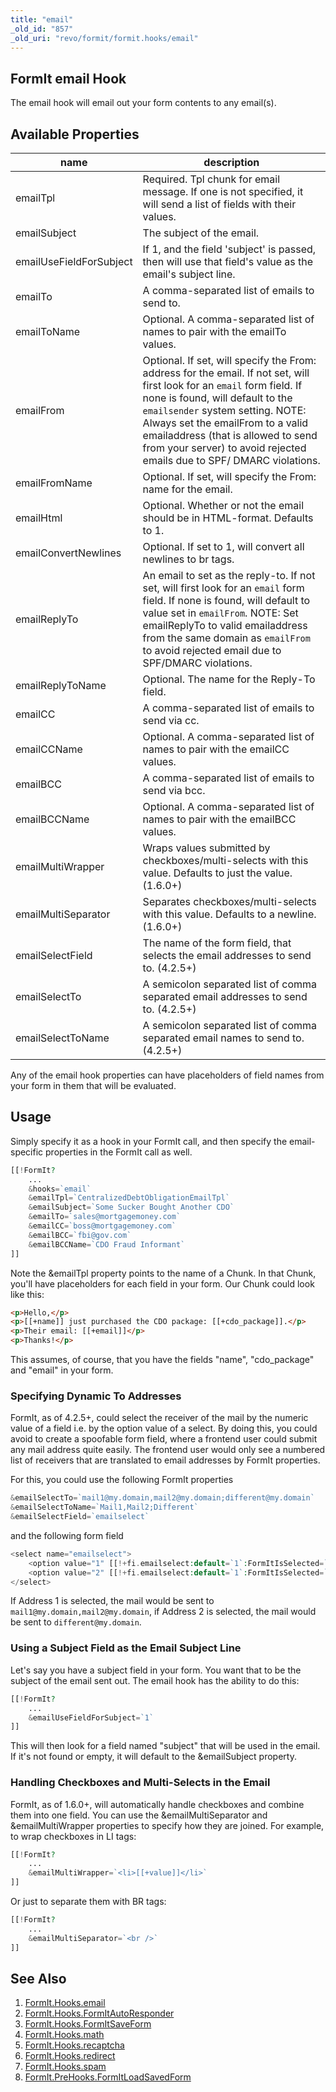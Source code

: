 ```yaml
---
title: "email"
_old_id: "857"
_old_uri: "revo/formit/formit.hooks/email"
---
```


## FormIt email Hook

The email hook will email out your form contents to any email(s).

## Available Properties

| name                    | description                                                                                                                                                                                                                                                                                                                                         |
| ----------------------- | --------------------------------------------------------------------------------------------------------------------------------------------------------------------------------------------------------------------------------------------------------------------------------------------------------------------------------------------------- |
| emailTpl                | Required. Tpl chunk for email message. If one is not specified, it will send a list of fields with their values.                                                                                                                                                                                                                                    |
| emailSubject            | The subject of the email.                                                                                                                                                                                                                                                                                                                           |
| emailUseFieldForSubject | If 1, and the field 'subject' is passed, then will use that field's value as the email's subject line.                                                                                                                                                                                                                                              |
| emailTo                 | A comma-separated list of emails to send to.                                                                                                                                                                                                                                                                                                        |
| emailToName             | Optional. A comma-separated list of names to pair with the emailTo values.                                                                                                                                                                                                                                                                          |
| emailFrom               | Optional. If set, will specify the From: address for the email. If not set, will first look for an `email` form field. If none is found, will default to the `emailsender` system setting. NOTE: Always set the emailFrom to a valid emailaddress (that is allowed to send from your server) to avoid rejected emails due to SPF/ DMARC violations. |
| emailFromName           | Optional. If set, will specify the From: name for the email.                                                                                                                                                                                                                                                                                        |
| emailHtml               | Optional. Whether or not the email should be in HTML-format. Defaults to 1.                                                                                                                                                                                                                                                                         |
| emailConvertNewlines    | Optional. If set to 1, will convert all newlines to br tags.                                                                                                                                                                                                                                                                                        |
| emailReplyTo            | An email to set as the reply-to. If not set, will first look for an `email` form field. If none is found, will default to value set in `emailFrom`. NOTE: Set emailReplyTo to valid emailaddress from the same domain as `emailFrom` to avoid rejected email due to SPF/DMARC violations.                                                                                                                                                                                             |
| emailReplyToName        | Optional. The name for the Reply-To field.                                                                                                                                                                                                                                                                                                          |
| emailCC                 | A comma-separated list of emails to send via cc.                                                                                                                                                                                                                                                                                                    |
| emailCCName             | Optional. A comma-separated list of names to pair with the emailCC values.                                                                                                                                                                                                                                                                          |
| emailBCC                | A comma-separated list of emails to send via bcc.                                                                                                                                                                                                                                                                                                   |
| emailBCCName            | Optional. A comma-separated list of names to pair with the emailBCC values.                                                                                                                                                                                                                                                                         |
| emailMultiWrapper       | Wraps values submitted by checkboxes/multi-selects with this value. Defaults to just the value. (1.6.0+)                                                                                                                                                                                                                                            |
| emailMultiSeparator     | Separates checkboxes/multi-selects with this value. Defaults to a newline. (1.6.0+)                                                                                                                                                                                                                                                                 |
| emailSelectField        | The name of the form field, that selects the email addresses to send to. (4.2.5+)                                                                                                                                                                                                                                                                   |
| emailSelectTo           | A semicolon separated list of comma separated email addresses to send to. (4.2.5+)                                                                                                                                                                                                                                                                  |
| emailSelectToName       | A semicolon separated list of comma separated email names to send to. (4.2.5+)                                                                                                                                                                                                                                                                      |

Any of the email hook properties can have placeholders of field names from your form in them that will be evaluated.

## Usage

Simply specify it as a hook in your FormIt call, and then specify the email-specific properties in the FormIt call as well.

``` php
[[!FormIt?
    ...
    &hooks=`email`
    &emailTpl=`CentralizedDebtObligationEmailTpl`
    &emailSubject=`Some Sucker Bought Another CDO`
    &emailTo=`sales@mortgagemoney.com`
    &emailCC=`boss@mortgagemoney.com`
    &emailBCC=`fbi@gov.com`
    &emailBCCName=`CDO Fraud Informant`
]]
```

Note the &emailTpl property points to the name of a Chunk. In that Chunk, you'll have placeholders for each field in your form. Our Chunk could look like this:

``` html
<p>Hello,</p>
<p>[[+name]] just purchased the CDO package: [[+cdo_package]].</p>
<p>Their email: [[+email]]</p>
<p>Thanks!</p>
```

This assumes, of course, that you have the fields "name", "cdo\_package" and "email" in your form.

### Specifying Dynamic To Addresses

FormIt, as of 4.2.5+, could select the receiver of the mail by the numeric value of a field i.e. by the option value of a select. By doing this, you could avoid to create a spoofable form field, where a frontend user could submit any mail address quite easily. The frontend user would only see a numbered list of receivers that are translated to email addresses by FormIt properties.

For this, you could use the following FormIt properties

``` php
&emailSelectTo=`mail1@my.domain,mail2@my.domain;different@my.domain`
&emailSelectToName=`Mail1,Mail2;Different`
&emailSelectField=`emailselect`
```

and the following form field

``` php
<select name="emailselect">
    <option value="1" [[!+fi.emailselect:default=`1`:FormItIsSelected=`1`]]>Address 1</option>
    <option value="2" [[!+fi.emailselect:default=`1`:FormItIsSelected=`2`]]>Address 2</option>
</select>
```

If Address 1 is selected, the mail would be sent to `mail1@my.domain,mail2@my.domain`, if Address 2 is selected, the mail would be sent to `different@my.domain`.

### Using a Subject Field as the Email Subject Line

Let's say you have a subject field in your form. You want that to be the subject of the email sent out. The email hook has the ability to do this:

``` php
[[!FormIt?
    ...
    &emailUseFieldForSubject=`1`
]]
```

This will then look for a field named "subject" that will be used in the email. If it's not found or empty, it will default to the &emailSubject property.

### Handling Checkboxes and Multi-Selects in the Email

FormIt, as of 1.6.0+, will automatically handle checkboxes and combine them into one field. You can use the &emailMultiSeparator and &emailMultiWrapper properties to specify how they are joined. For example, to wrap checkboxes in LI tags:

``` php
[[!FormIt?
    ...
    &emailMultiWrapper=`<li>[[+value]]</li>`
]]
```

Or just to separate them with BR tags:

``` php
[[!FormIt?
    ...
    &emailMultiSeparator=`<br />`
]]
```

## See Also

1. [FormIt.Hooks.email](extras/formit/formit.hooks/email)
2. [FormIt.Hooks.FormItAutoResponder](extras/formit/formit.hooks/formitautoresponder)
3. [FormIt.Hooks.FormItSaveForm](extras/formit/formit.hooks/formitsaveform)
4. [FormIt.Hooks.math](extras/formit/formit.hooks/math)
5. [FormIt.Hooks.recaptcha](extras/formit/formit.hooks/recaptcha)
6. [FormIt.Hooks.redirect](extras/formit/formit.hooks/redirect)
7. [FormIt.Hooks.spam](extras/formit/formit.hooks/spam)
8. [FormIt.PreHooks.FormItLoadSavedForm](extras/formit/formit.hooks/prehooks.formitloadsavedform)
